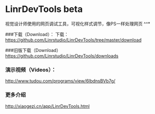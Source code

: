 # LinrDevTools beta

视觉设计师使用的网页调试工具，可视化样式调节，像PS一样处理网页 ^^* 

###下载（Download）：
下载：https://github.com/Linrstudio/LinrDevTools/tree/master/download

###旧版下载（Download）
https://github.com/Linrstudio/LinrDevTools/downloads

### 演示视频（Videos）：
http://www.tudou.com/programs/view/6IbdnsBVb7g/

### 更多介绍
http://xiaogezi.cn/app/LinrDevTools.html